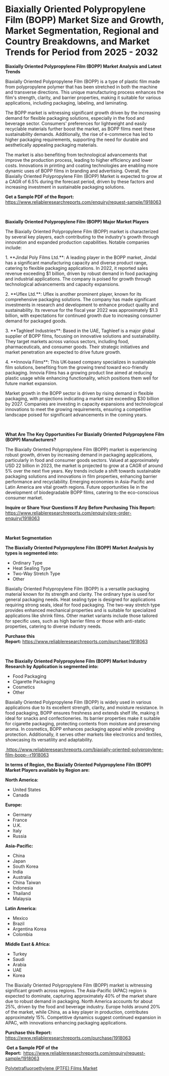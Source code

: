 <p><h1>Biaxially Oriented Polypropylene Film (BOPP) Market Size and Growth, Market Segmentation, Regional and Country Breakdowns, and Market Trends for Period from 2025 -  2032</h1></p><p><strong>Biaxially Oriented Polypropylene Film (BOPP) Market Analysis and Latest Trends</strong></p>
<p><p>Biaxially Oriented Polypropylene Film (BOPP) is a type of plastic film made from polypropylene polymer that has been stretched in both the machine and transverse directions. This unique manufacturing process enhances the film's strength, clarity, and barrier properties, making it suitable for various applications, including packaging, labeling, and laminating. </p><p>The BOPP market is witnessing significant growth driven by the increasing demand for flexible packaging solutions, especially in the food and beverage sector. Consumers' preferences for lightweight and easily recyclable materials further boost the market, as BOPP films meet these sustainability demands. Additionally, the rise of e-commerce has led to higher packaging requirements, supporting the need for durable and aesthetically appealing packaging materials.</p><p>The market is also benefiting from technological advancements that improve the production process, leading to higher efficiency and lower costs. Innovations in printing and coating technologies are enabling more dynamic uses of BOPP films in branding and advertising. Overall, the Biaxially Oriented Polypropylene Film (BOPP) Market is expected to grow at a CAGR of 6.5% during the forecast period, driven by these factors and increasing investment in sustainable packaging solutions.</p></p>
<p><strong>Get a Sample PDF of the Report:&nbsp;</strong> <a href="https://www.reliableresearchreports.com/enquiry/request-sample/1918063?utm_campaign=2734&utm_medium=2&utm_source=Github&utm_content=ia&utm_term=03042025&utm_id=biaxially-oriented-polypropylene-film-bopp">https://www.reliableresearchreports.com/enquiry/request-sample/1918063</a></p>
<p>&nbsp;</p>
<p><strong>Biaxially Oriented Polypropylene Film (BOPP) Major Market Players</strong></p>
<p><p>The Biaxially Oriented Polypropylene Film (BOPP) market is characterized by several key players, each contributing to the industry's growth through innovation and expanded production capabilities. Notable companies include:</p><p>1. **Jindal Poly Films Ltd.**: A leading player in the BOPP market, Jindal has a significant manufacturing capacity and diverse product range, catering to flexible packaging applications. In 2022, it reported sales revenue exceeding $1 billion, driven by robust demand in food packaging and industrial applications. The company is poised for growth through technological advancements and capacity expansions.</p><p>2. **Uflex Ltd.**: Uflex is another prominent player, known for its comprehensive packaging solutions. The company has made significant investments in research and development to enhance product quality and sustainability. Its revenue for the fiscal year 2022 was approximately $1.3 billion, with expectations for continued growth due to increasing consumer demand for packaged goods.</p><p>3. **Taghleef Industries**: Based in the UAE, Taghleef is a major global supplier of BOPP films, focusing on innovative solutions and sustainability. They target markets across various sectors, including food, pharmaceuticals, and consumer goods. Their strategic initiatives and market penetration are expected to drive future growth.</p><p>4. **Innovia Films**: This UK-based company specializes in sustainable film solutions, benefiting from the growing trend toward eco-friendly packaging. Innovia Films has a growing product line aimed at reducing plastic usage while enhancing functionality, which positions them well for future market expansion.</p><p>Market growth in the BOPP sector is driven by rising demand in flexible packaging, with projections indicating a market size exceeding $30 billion by 2027. Companies are investing in capacity expansions and technological innovations to meet the growing requirements, ensuring a competitive landscape poised for significant advancements in the coming years.</p></p>
<p>&nbsp;</p>
<p><strong>What Are The Key Opportunities For Biaxially Oriented Polypropylene Film (BOPP) Manufacturers?</strong></p>
<p><p>The Biaxially Oriented Polypropylene Film (BOPP) market is experiencing robust growth, driven by increasing demand in packaging applications, particularly in food and consumer goods sectors. Valued at approximately USD 22 billion in 2023, the market is projected to grow at a CAGR of around 5% over the next five years. Key trends include a shift towards sustainable packaging solutions and innovations in film properties, enhancing barrier performance and recyclability. Emerging economies in Asia-Pacific and Latin America are vital growth regions. Future opportunities lie in the development of biodegradable BOPP films, catering to the eco-conscious consumer market.</p></p>
<p><strong>Inquire or Share Your Questions If Any Before Purchasing This Report:</strong> <a href="https://www.reliableresearchreports.com/enquiry/pre-order-enquiry/1918063?utm_campaign=2734&utm_medium=2&utm_source=Github&utm_content=ia&utm_term=03042025&utm_id=biaxially-oriented-polypropylene-film-bopp">https://www.reliableresearchreports.com/enquiry/pre-order-enquiry/1918063</a></p>
<p>&nbsp;</p>
<p><strong>Market Segmentation</strong></p>
<p><strong>The Biaxially Oriented Polypropylene Film (BOPP) Market Analysis by types is segmented into:</strong></p>
<p><ul><li>Ordinary Type</li><li>Heat Sealing Type</li><li>Two-Way Stretch Type</li><li>Other</li></ul></p>
<p><p>Biaxially Oriented Polypropylene Film (BOPP) is a versatile packaging material known for its strength and clarity. The ordinary type is used for general packaging needs. Heat sealing type is designed for applications requiring strong seals, ideal for food packaging. The two-way stretch type provides enhanced mechanical properties and is suitable for specialized applications like shrink films. Other market variants include those tailored for specific uses, such as high barrier films or those with anti-static properties, catering to diverse industry needs.</p></p>
<p><strong>Purchase this Report:&nbsp;</strong><a href="https://www.reliableresearchreports.com/purchase/1918063?utm_campaign=2734&utm_medium=2&utm_source=Github&utm_content=ia&utm_term=03042025&utm_id=biaxially-oriented-polypropylene-film-bopp">https://www.reliableresearchreports.com/purchase/1918063</a></p>
<p>&nbsp;</p>
<p><strong>The Biaxially Oriented Polypropylene Film (BOPP) Market Industry Research by Application is segmented into:</strong></p>
<p><ul><li>Food Packaging</li><li>Cigarette Packaging</li><li>Cosmetics</li><li>Other</li></ul></p>
<p><p>Biaxially Oriented Polypropylene Film (BOPP) is widely used in various applications due to its excellent strength, clarity, and moisture resistance. In food packaging, BOPP ensures freshness and extends shelf life, making it ideal for snacks and confectioneries. Its barrier properties make it suitable for cigarette packaging, protecting contents from moisture and preserving aroma. In cosmetics, BOPP enhances packaging appeal while providing protection. Additionally, it serves other markets like electronics and textiles, showcasing its versatility and adaptability.</p></p>
<p><a href="https://www.reliableresearchreports.com/biaxially-oriented-polypropylene-film-bopp--r1918063?utm_campaign=2734&utm_medium=2&utm_source=Github&utm_content=ia&utm_term=03042025&utm_id=biaxially-oriented-polypropylene-film-bopp">&nbsp;https://www.reliableresearchreports.com/biaxially-oriented-polypropylene-film-bopp--r1918063</a></p>
<p><strong>In terms of Region, the Biaxially Oriented Polypropylene Film (BOPP) Market Players available by Region are:</strong></p>
<p>
    <p> <strong> North America: </strong>
        <ul>
            <li>United States</li>
            <li>Canada</li>
        </ul>
        </p> 
    <p> <strong> Europe: </strong>
        <ul>
            <li>Germany</li>
            <li>France</li>
            <li>U.K.</li>
            <li>Italy</li>
            <li>Russia</li>
        </ul>
        </p> 
    <p> <strong> Asia-Pacific: </strong>
        <ul>
            <li>China</li>
            <li>Japan</li>
            <li>South Korea</li>
            <li>India</li>
            <li>Australia</li>
            <li>China Taiwan</li>
            <li>Indonesia</li>
            <li>Thailand</li>
            <li>Malaysia</li>
        </ul>
        </p> 
    <p> <strong> Latin America: </strong>
        <ul>
            <li>Mexico</li>
            <li>Brazil</li>
            <li>Argentina Korea</li>
            <li>Colombia</li>
        </ul>
        </p> 
    <p> <strong> Middle East & Africa: </strong>
        <ul>
            <li>Turkey</li>
            <li>Saudi</li>
            <li>Arabia</li>
            <li>UAE</li>
            <li>Korea</li>
        </ul>
    </p>
    </p>
<p><p>The Biaxially Oriented Polypropylene Film (BOPP) market is witnessing significant growth across regions. The Asia-Pacific (APAC) region is expected to dominate, capturing approximately 40% of the market share due to robust demand in packaging. North America accounts for about 25%, driven by the food and beverage industry. Europe holds around 20% of the market, while China, as a key player in production, contributes approximately 15%. Competitive dynamics suggest continued expansion in APAC, with innovations enhancing packaging applications.</p></p>
<p><strong>Purchase this Report: </strong><a href="https://www.reliableresearchreports.com/purchase/1918063?utm_campaign=2734&utm_medium=2&utm_source=Github&utm_content=ia&utm_term=03042025&utm_id=biaxially-oriented-polypropylene-film-bopp">https://www.reliableresearchreports.com/purchase/1918063</a></p>
<p>&nbsp;<strong>Get a Sample PDF of the Report:&nbsp;&nbsp;</strong><a href="https://www.reliableresearchreports.com/enquiry/request-sample/1918063?utm_campaign=2734&utm_medium=2&utm_source=Github&utm_content=ia&utm_term=03042025&utm_id=biaxially-oriented-polypropylene-film-bopp">https://www.reliableresearchreports.com/enquiry/request-sample/1918063</a></p>
<p><strong></strong></p>
<p><p><a href="https://github.com/pomasifilo/Market-Research-Report-List-1/blob/main/polytetrafluoroethylene-ptfe-films-market.md?utm_campaign=2734&utm_medium=2&utm_source=Github&utm_content=ia&utm_term=03042025&utm_id=biaxially-oriented-polypropylene-film-bopp">Polytetrafluoroethylene (PTFE) Films Market</a></p></p>